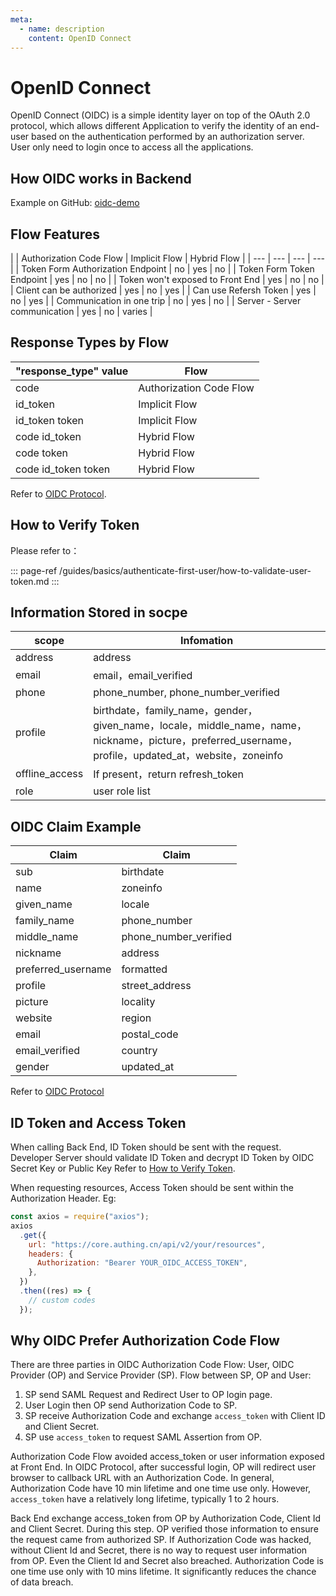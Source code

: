 ```yaml
---
meta:
  - name: description
    content: OpenID Connect
---
```


# OpenID Connect

<LastUpdated/>

OpenID Connect (OIDC) is a simple identity layer on top of the OAuth 2.0 protocol, which allows different Application to verify the identity of an end-user based on the authentication performed by an authorization server. User only need to login once to access all the applications. 

## How OIDC works in Backend

Example on GitHub: [oidc-demo](https://github.com/Authing/oidc-demo)

## Flow Features

|
 | Authorization Code Flow | Implicit Flow | Hybrid Flow |
| --- | --- | --- | --- |
| Token Form Authorization Endpoint | no | yes | no |
| Token Form Token Endpoint | yes | no | no |
| Token won&#39;t exposed to Front End | yes | no | no |
| Client can be authorized | yes | no | yes |
| Can use Refersh Token | yes | no | yes |
| Communication in one trip | no | yes | no |
| Server - Server communication | yes | no | varies |

## Response Types by Flow

| &quot;response\_type&quot; value | Flow |
| --- | --- |
| code | Authorization Code Flow |
| id\_token | Implicit Flow |
| id\_token token | Implicit Flow |
| code id\_token | Hybrid Flow |
| code token | Hybrid Flow |
| code id\_token token | Hybrid Flow |

Refer to [OIDC Protocol](https://openid.net/specs/openid-connect-core-1_0.html#Authentication).

## How to Verify Token

Please refer to：

::: page-ref /guides/basics/authenticate-first-user/how-to-validate-user-token.md
:::

## Information Stored in socpe

| scope | Infomation |
| --- | --- |
| address | address |
| email | email，email\_verified |
| phone | phone\_number, phone\_number\_verified |
| profile | birthdate，family\_name，gender，given\_name，locale，middle\_name，name，nickname，picture，preferred\_username，profile，updated\_at，website，zoneinfo |
| offline\_access | If present，return refresh\_token|
| role | user role list |

## OIDC Claim Example

| Claim | Claim |
| --- | --- |
| sub | birthdate |
| name | zoneinfo |
| given\_name | locale |
| family\_name | phone\_number |
| middle\_name | phone\_number\_verified |
| nickname | address |
| preferred\_username | formatted |
| profile | street\_address |
| picture | locality |
| website | region |
| email | postal\_code |
| email\_verified | country |
| gender | updated\_at |

Refer to [OIDC Protocol](https://openid.net/specs/openid-connect-core-1_0.html#StandardClaims)

## ID Token and Access Token

When calling Back End, ID Token should be sent with the request. Developer Server should validate ID Token and decrypt ID Token by OIDC Secret Key or Public Key
Refer to [How to Verify Token](/guides/basics/authenticate-first-user/how-to-validate-user-token.md#使用应用密钥验证-hs256-算法签名的-token).

When requesting resources, Access Token should be sent within the Authorization Header. Eg:

```js
const axios = require("axios");
axios
  .get({
    url: "https://core.authing.cn/api/v2/your/resources",
    headers: {
      Authorization: "Bearer YOUR_OIDC_ACCESS_TOKEN",
    },
  })
  .then((res) => {
    // custom codes
  });
```

## Why OIDC Prefer Authorization Code Flow

There are three parties in OIDC Authorization Code Flow: User, OIDC Provider (OP) and Service Provider (SP).
Flow between SP, OP and User:
1. SP send SAML Request and Redirect User to OP login page.
2. User Login then OP send Authorization Code to SP.
3. SP receive Authorization Code and exchange `access_token` with Client ID and Client Secret.
4. SP use `access_token` to request SAML Assertion from OP.


Authorization Code Flow avoided access_token or user information exposed at Front End. In OIDC Protocol, after successful login, OP will redirect user browser to callback URL with an Authorization Code. In general, Authorization Code have 10 min lifetime and one time use only. However, `access_token` have a relatively long lifetime, typically 1 to 2 hours.

Back End exchange access_token from OP by Authorization Code, Client Id and Client Secret. During this step. OP verified those information to ensure the request came from authorized SP. If Authorization Code was hacked, without Client Id and Secret, there is no way to request user information from OP. Even the Client Id and Secret also breached. Authorization Code is one time use only with 10 mins lifetime. It significantly reduces the chance of data breach.